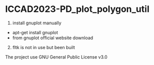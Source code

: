 # ICCAD2023-PD_plot_polygon_util

1. install gnuplot manually
  - apt-get install gnuplot
  - from gnuplot official website download
2. fltk is not in use but been built

The project use GNU General Public License v3.0
